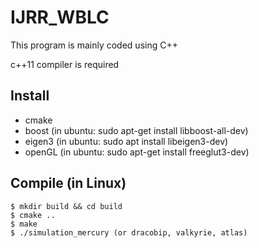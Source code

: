 # IJRR_WBLC

This program is mainly coded using C++

c++11 compiler is required

## Install
- cmake
- boost (in ubuntu: sudo apt-get install libboost-all-dev)
- eigen3 (in ubuntu: sudo apt install libeigen3-dev)
- openGL (in ubuntu: sudo apt-get install freeglut3-dev)

## Compile (in Linux)
```
$ mkdir build && cd build
$ cmake ..
$ make 
$ ./simulation_mercury (or dracobip, valkyrie, atlas)
```

